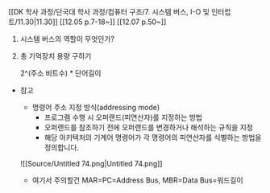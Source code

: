 [[DK 학사 과정/단국대 학사 과정/컴퓨터 구조/7. 시스템 버스, I-O 및 인터럽트/11.30|11.30]]
[[12.05 p.7-18~]]
[[12.07 p.50~]]
  
1. 시스템 버스의 역할이 무엇인가?
  
1. 총 기억장치 용량 구하기
    
    2^(주소 비트수) * 단어길이
    
      
    
- 참고
    
    - 명령어 주소 지정 방식(addressing mode)
        - 프로그램 수행 시 오퍼랜드(피연산자)를 지정하는 방법
        - 오퍼랜드를 참조하기 전에 오퍼랜드를 변경하거나 해석하는 규칙을 지정
        - 해당 아키텍처의 기계어 명령어가 각 명령어의 피연산자를 식별하는 방법을 정의합니다.
    
    ![[Source/Untitled 74.png|Untitled 74.png]]
    
    - 여기서 주의할건 MAR=PC=Address Bus, MBR=Data Bus=워드길이